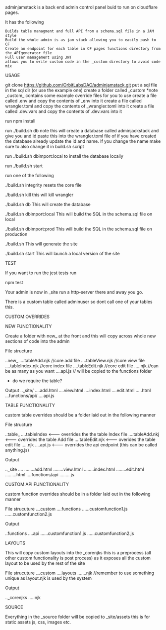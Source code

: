 adminjamstack is a back end admin control panel buid to run on cloudflare pages.

It has the following

    Builds table managment and full API from a schema.sql file in a JAM style
    Build the whole admin is as jam stack allowing you to easily push to CF
    Create an endpoint for each table in CF pages functions directory from the APIgenerator file
    Full user management using JWT
    allows you to write custom code in the _custom directory to avoid code mix

USAGE

git clone https://github.com/OrbitLabsDAO/adminjamstack.git
put a sql file in the sql dir (or use the example one)
create a folder called \_custom \*note \_custom\_ contains some example override files for you to use
create a file called .env and copy the contents of \_env into it
create a file called wrangler.toml and copy the contents of \_wrangler.toml into it
create a file called .dev.vars and copy the contents of \.dev.vars into it

run
npm install

run
./build.sh db
note this will create a database called adminjackstack and give you and id paste this into the wrangler.toml file of if you have created the database already update the id and name. If you change the name make sure to also change it in build.sh script

run
./build.sh dbimport:local
to install the database locally

run
./build.sh start

run one of the following

./build.sh integrity
resets the core file

./build.sh kill
this will kill wrangler

./build.sh db
This will create the database

./build.sh dbimport:local
This will build the SQL in the schema.sql file on local

./build.sh dbimport:prod
This will build the SQL in the schema.sql file on production

./build.sh
This will generate the site

./build.sh start
This will launch a local version of the site

TEST

If you want to run the jest tests run

npm test

Your admin is now in \_site run a http-server there and away you go.

There is a custom table called adminuser so dont call one of your tables this.

CUSTOM OVERRIDES

NEW FUNCTIONALITY

Create a folder with new\_ at the front and this will copy across whole new sections of code into the admin

File structure

..new\_<name>
....tableAdd.njk //core add file
....tableView.njk //core view file
....tableIndex.njk //core index file
....tableEdit.njk //core edit file
....<fileName>.njk //can be as many as you want
....api.js // will be copied to the functions folder

- do we require the table?

Output
..\_site/
....add.html
....view.html
....index.html
....edit.html
....<fileName>.html
...functions/api/
....api.js

TABLE FUNCTIONALITY

custom table overrides should be a folder laid out in the following manner

File structure

..table\_<name>
....tableIndex <--- overrides the the table Index file
....tableAdd.nkj <--- overrides the table Add file
....tableEdit.njk <--- overides the table edit file
....<fileName>.njk
....api.js <--- overrides the api endpoint (this can be called anything.js)

Output

..\_site
....<name>
........add.html
........view.html
........index.html
........edit.html
........<fileName>.html
....functions/api
........<name>.js

CUSTOM API FUNCTIONALITY

custom function overrides should be in a folder laid out in the following manner

File strucuture
..\_custom
....functions
......customfunction1.js
......customfunction2.js

Output

..functions
....api
......customfunction1.js
......customfunction2.js

LAYOUTS

This will copy custom layouts into the \_corenjks this is a preprocess (all other custom functionality is post process) as it exposes all the custom layout to be used by the rest of the site

File strucuture
..\_custom
....layouts
......<filename>.njk //remember to use something unique as layout.njk is used by the system

Output

..\_corenjks
....<filename>.njk

SOURCE

Everything in the \_source folder will be copied to \_site/assets this is for static assets js, css, images etc.
